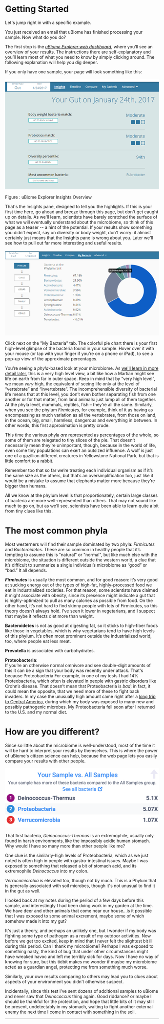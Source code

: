 # Getting Started

Let's jump right in with a specific example.

You just received an email that uBiome has finished processing your sample. Now what do you do?

The first stop is the [_uBiome Explorer web dashboard_](http://app.ubiome.com/), where you’ll see an overview of your results. The instructions there are self-explanatory and you’ll learn most of what you need to know by simply clicking around. The following explanation will help you dig deeper.

If you only have one sample, your page will look something like this:

![](/assets/ubiomeExplorerStartPageJan24Sample.png)

Figure : uBiome Explorer Insights Overview

That's the Insights pane, designed to tell you the highlights. If this is your first time here, go ahead and breeze through this page, but don't get caught up on details. As we'll learn, scientists have barely scratched the surface of what we will eventually understand about the microbiome, so think of this page as a teaser -- a hint of the potential. If your results show something you didn't expect, say on diversity or body weight, don't worry: it almost certainly just means that the Insights pane is wrong about you. Later we'll see how to pull out far more interesting and useful results.

![](/assets/uBiomeExplorerBacteriaOverviewJan24.png)

Click next on the "My Bacteria" tab. The colorful pie chart there is your first high-level glimpse of the bacteria found in your sample. Hover over it with your mouse (or tap with your finger if you’re on a phone or iPad), to see a pop-up view of the approximate percentages.

You’re seeing a _phyla_-based look at your microbiome. As [we'll learn in more detail later](science.md), this is a very high level view, a bit like how a Martian might see life on earth from far in outer space. Keep in mind that by “very high level”, we mean _very_ high, the equivalent of seeing life only at the level of “vertebrate” and “invertebrate”. The incomprehensible diversity of bacterial life means that at this level, you don’t even bother separating fish from one another or for that matter, from land animals: just lump all of them together. At the phyla level, mammals, reptiles, fish – they’re all the same. Similarly, when you see the phylum _Firmicutes_, for example, think of it as having as encompassing as much variation as all the vertebrates, from those on land, in the ocean, big, small, harmless, dangerous and everything in between. In other words, this first approximation is pretty crude.

This time the various phyla _are_ represented as percentages of the whole, so some of them are relegated to tiny slices of the pie. That doesn’t necessarily mean they’re unimportant, though, because in the world of life, even some tiny populations can exert an outsized influence. A wolf is just one of a gazillion different creatures in Yellowstone National Park, but that is little comfort to a rabbit.

Remember too that so far we’re treating each individual organism as if it’s the same size as the others, but that’s an oversimplification too, just like it would be a mistake to assume that elephants matter more because they’re bigger than humans.

All we know at the phylum level is that proportionately, certain large classes of bacteria are more well-represented than others. That may not sound like much to go on, but as we’ll see, scientists have been able to learn quite a bit from tiny clues like this.

# The most common phyla

Most westerners will find their sample dominated by two phyla: _Firmicutes_ and _Bacteroidetes_. These are so common in healthy people that it’s tempting to assume this is "natural" or "normal", but like much else with the microbiome, the situation is different outside the western world, a clue that it’s difficult to summarize a single individual’s microbiome as “good” or “bad.” It all depends.

**_Firmicutes_** is usually the most common, and for good reason: it’s very good at sucking energy out of the types of high-fat, highly-processed food we eat in industrialized societies. For that reason, some scientists have claimed it might associate with obesity, since its presence might indicate a gut that is highly-optimized to pull as many calories as possible from food. On the other hand, it’s not hard to find skinny people with lots of Firmicutes, so this theory doesn’t always hold. I've seen it lower in vegetarians, and I suspect that maybe it reflects diet more than weight.

**Bacteroidetes** is not as good at digesting fat, so it sticks to high-fiber foods like those in vegetables, which is why vegetarians tend to have high levels of this phylum. It’s often most prominent outside the industrialized world, too, where people eat less meat.

**Prevotella** is associated with carbohydrates.

**Proteobacteria**:  
If you’re an otherwise normal omnivore and see double-digit amounts of this it can be a sign that your body was recently under attack. That's because Proteobacteria For example, in one of my tests I had 14% Proteobacteria, which often is elevated in people with gastric disorders like Crohn’s disease. That doesn’t mean that Proteobacteria is _bad_; in fact, it could mean the opposite, that we need more of these to fight back invaders. In my case the unusually high amount came right after a [long trip to Central America](experiment-jungleTravel.md), during which my body was exposed to many new and possibly pathogenic microbes. My Proteobacteria fell soon after I returned to the U.S. and my normal diet.

# How are you different?

Since so little about the microbiome is well-understood, most of the time it will be hard to interpret your results by themselves. This is where the power of uBiome's citizen science can help, because the web page lets you easily compare your results with other people.

![](images/YourSampleVsAllSamples.png)

That first bacteria, _Deinococcus-Thermus_ is an extremophile, usually only found in harsh environments, like the impossibly acidic human stomach. Why would I have so many more than other people like me?

One clue is the similarly-high levels of Proteobacteria, which as we just noted is often high in people with gastro-intestinal issues. Maybe I was exposed to something that released a bit of stomach acid, and its extremophile _Deinococcus_ into my colon.

_Verrucomicrobia_ is elevated too, though not by much. This is a Phylum that is generally associated with soil microbes, though it's not unusual to find it in the gut as well.

I looked back at my notes during the period of a few days before this sample, and interestingly I had been doing work in my garden at the time. We have deer and other animals that come near our house...is it possible that I was exposed to some animal excrement, maybe some of which somehow made it into my gut?

It's just a theory, and perhaps an unlikely one, but I wonder if my body was fighting some type of pathogen as a result of my outdoor activities. Now before we get too excited, keep in mind that I never felt the slightest bit ill during this period. Can I thank my microbiome? Perhaps I was exposed to something nasty, the kind of bug that under other circumstances might have wreaked havoc and left me terribly sick for days. Now I have no way of knowing for sure, but this tidbit makes me wonder if maybe my microbiome acted as a guardian angel, protecting me from something much worse.

Similarly, your own results comparing to others may lead you to clues about aspects of your environment you didn't otherwise suspect.

Incidentally, since this test I've sent dozens of additional samples to uBiome and never saw that _Deinococcus_ thing again. Good riddance? or maybe I should be thankful for the protection, and hope that little bits of it may still be present, undetectably in my stomach, waiting to fight another external enemy the next time I come in contact with something in the soil.

---

[^1]: De Filippo, Carlotta, Duccio Cavalieri, Monica Di Paola, Matteo Ramazzotti, Jean Baptiste Poullet, Sebastien Massart, Silvia Collini, Giuseppe Pieraccini, and Paolo Lionetti. 2010. “Impact of Diet in Shaping Gut Microbiota Revealed by a Comparative Study in Children from Europe and Rural Africa.” _Proceedings of the National Academy of Sciences of the United States of America_ 107 \(33\): 14691–96. doi:10.1073/pnas.1005963107.

